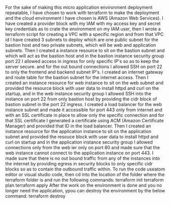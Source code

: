For the sake of making this micro application environment deployment repeatable, I have chosen to work with terraform to make the deployment and the cloud environment I have chosen is AWS (Amazon Web Services). 
I have created a provider block with my IAM with my access key and secret key credentials as to crate the environment on my IAM user, then I wrote a terraform script for creating a VPC with a specific region and from that VPC id I have created 3 subnets to deploy which are one public subnet for the bastion host and two private subnets, which will be web and application subnets.
Then I created a instance resource to sit on the bastion subnet and which will act as the bastion host and in the bastion instance security group port 22 I allowed access in ingress for only specific IP's so as to keep the server secure. and for the out bound connections I allowed SSH on port 22 to only the frontend and backend subnet IP's. I created an internet gateway and route table for the bastion subnet for the internet access.
Then I created an instance resource for web instance to sit on the web subnet and provided the resource block with user data to install httpd and curl on the startup, and in the web instance security group I allowed SSH into the instance on port 22 from only bastion host by providing the cidr block of bastion subnet in the port 22 ingress. I created a load balancer for the web instance subnet and made it accessible for port 443 only from internet and with an SSL certificate in place to allow only the specific connection and for that SSL certificate I generated a certificate using ACM (Amazon Certificate Manager) and provided that ID in the load balancer.
Then I created an instance resource for the application instance to sit on the application subnet and provided the resouce block with user data to install httpd and curl on startup and in the application instance security group I allowed connections only from the web ier only on port 80 and made sure that the web instance cannot connect to the application instance on port 443.
I made sure that there is no out bound traffic from any of the instances into the internet by providing egress in security blocks to only specific cidr blocks so as to contain the outbound traffic within.
To run the code useatom editor or visual studio code, then cd into the location of the folder where the terraform folder is and run the following commands:
terraform init
terraform plan
terraform apply
After the work on the environment is done and you no longer need the application, ypou can destroy the environment by the below command:
terraform destroy
